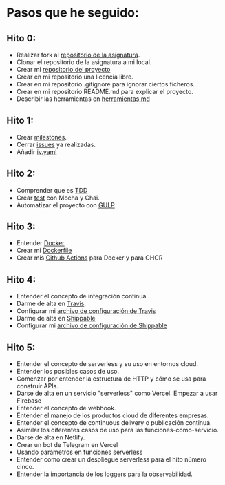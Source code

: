 # Pasos que he seguido:

## Hito 0:
  - Realizar fork al [repositorio de la asignatura](https://github.com/JJ/IV-20-21).
  - Clonar el repositorio de la asignatura a mi local.
  - Crear mi [repositorio del proyecto](https://github.com/WolfYe98/Proyecto_IV_Bate)
  - Crear en mi repositorio una licencia libre.
  - Crear en mi repositorio .gitignore para ignorar ciertos ficheros.
  - Crear en mi repositorio README.md para explicar el proyecto.
  - Describir las herramientas en [herramientas.md](https://github.com/WolfYe98/Proyecto_IV_Bate/blob/master/docs/herramientas.md)
## Hito 1:
  - Crear [milestones](https://github.com/WolfYe98/Proyecto_IV_Bate/milestones).
  - Cerrar [issues](https://github.com/WolfYe98/Proyecto_IV_Bate/issues?q=is%3Aissue+is%3Aclosed) ya realizadas.
  - Añadir [iv.yaml](https://github.com/WolfYe98/Proyecto_IV_Bate/blob/master/iv.yaml)

## Hito 2:
  - Comprender que es [TDD](http://jj.github.io/IV/documentos/temas/Desarrollo_basado_en_pruebas)
  - Crear [test](https://github.com/WolfYe98/Proyecto_IV_Bate/tree/master/test) con Mocha y Chai.
  - Automatizar el proyecto con [GULP](https://github.com/WolfYe98/Proyecto_IV_Bate/blob/master/gulpfile.js)

## Hito 3:
  - Entender [Docker](https://www.docker.com)
  - Crear mi [Dockerfile](https://github.com/WolfYe98/Proyecto_IV_Bate/blob/master/Dockerfile)
  - Crear mis [Github Actions](https://github.com/WolfYe98/Proyecto_IV_Bate/tree/master/.github/workflows) para Docker y para GHCR

## Hito 4:
  - Entender el concepto de integración continua
  - Darme de alta en [Travis](https://travis-ci.com).
  - Configurar mi [archivo de configuración de Travis](https://github.com/WolfYe98/Proyecto_IV_Bate/blob/master/.travis.yml)
  - Darme de alta en [Shippable](https://app.shippable.com)
  - Configurar mi [archivo de configuración de Shippable](https://github.com/WolfYe98/Proyecto_IV_Bate/blob/master/shippable.yml)

## Hito 5:
  - Entender el concepto de serverless y su uso en entornos cloud.
  - Entender los posibles casos de uso.
  - Comenzar por entender la estructura de HTTP y cómo se usa para construir APIs.
  - Darse de alta en un servicio "serverless" como Vercel. Empezar a usar Firebase
  - Entender el concepto de webhook.
  - Entender el manejo de los productos cloud de diferentes empresas.
  - Entender el concepto de continuous delivery o publicación continua.
  - Asimilar los diferentes casos de uso para las funciones-como-servicio.
  - Darse de alta en Netlify.
  - Crear un bot de Telegram en Vercel
  - Usando parámetros en funciones serverless
  - Entender como crear un despliegue serverless para el hito número cinco.
  - Entender la importancia de los loggers para la observabilidad.
